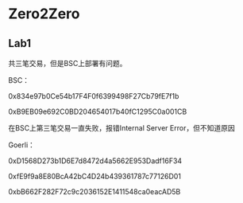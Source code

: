 # Zero2Zero

## Lab1

共三笔交易，但是BSC上部署有问题。

BSC：

0x834e97b0Ce54b17F4F0f6399498F27Cb79fE7f1b

0xB9EB09e692C0BD204654017b40fC1295C0a001CB

在BSC上第三笔交易一直失败，报错Internal Server Error，但不知道原因

Goerli：

0xD1568D273b1D6E7d8472d4a5662E953Dadf16F34

0xfE9f9a8E80BcA42bC4D24b439361787c77126D01

0xbB662F282F72c9c2036152E1411548ca0eacAD5B

